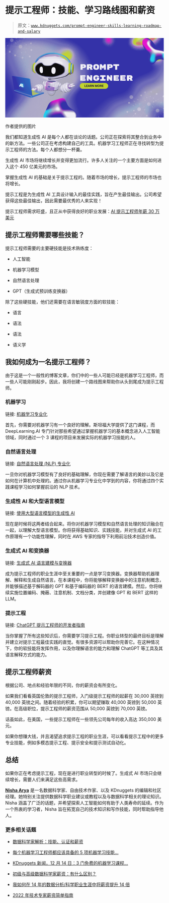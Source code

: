 # 提示工程师：技能、学习路线图和薪资

> 原文：[`www.kdnuggets.com/prompt-engineer-skills-learning-roadmap-and-salary`](https://www.kdnuggets.com/prompt-engineer-skills-learning-roadmap-and-salary)

![提示工程师分解](img/3be699fab84450787e5a5bcece1f9215.png)

作者提供的图片

我们都知道生成性 AI 是每个人都在谈论的话题。公司正在探索将其整合到业务中的新方法。一些公司正在考虑构建自己的工具。机器学习工程师正在寻找转型为提示工程师的方法。每个人都想分一杯羹。

生成性 AI 市场将继续增长并变得更加流行。许多人关注的一个主要方面是如何进入这个 450 亿美元的市场。

掌握生成性 AI 的基础是关于提示工程的。随着市场的增长，提示工程师的市场也将增长。

提示工程是为生成性 AI 工具设计输入的最佳实践，旨在产生最佳输出。公司希望获得这些最佳输出，因此需要最优秀的人来实现！

提示工程师需求旺盛，且正从中获得良好的职业发展：[AI 提示工程师年薪 30 万美元](https://www.kdnuggets.com/ai-prompt-engineers-are-making-300ky)

## 提示工程师需要哪些技能？

提示工程师需要的主要硬技能是技术熟练度：

+   人工智能

+   机器学习模型

+   自然语言处理

+   GPT（生成式预训练变换器）

除了这些硬技能，他们还需要在语言敏锐度方面的软技能：

+   语言

+   语法

+   语法

+   语义学

## 我如何成为一名提示工程师？

由于这是一个一般性的博客文章，你们中的一些人可能已经是机器学习工程师，而一些人可能刚刚起步。因此，我将创建一个路线图来帮助你从头到尾成为提示工程师。

### 机器学习

链接: [机器学习专业化](https://imp.i384100.net/y2M73D)

首先，你需要对机器学习有一个良好的理解。斯坦福大学提供了这门课程，而 DeepLearning.AI 专门针对那些希望通过掌握机器学习的基本概念进入人工智能领域，同时通过一个 3 课程的项目来发展实际的机器学习技能的人。

### 自然语言处理

链接: [自然语言处理 (NLP) 专业化](https://imp.i384100.net/g102B5)

一旦你对机器学习模型有了良好的基础理解，你现在需要了解语言的美妙以及它是如何在计算机中处理的。通过你从机器学习专业化中学到的内容，你将通过四个实践课程学习如何掌握前沿的 NLP 技术。

### 生成性 AI 和大型语言模型

链接: [使用大型语言模型的生成性 AI](https://imp.i384100.net/y2M7AD)

现在是时候将这两者结合起来。将你对机器学习模型和自然语言处理的知识融合在一起，以理解大型语言模型。你将获得基础知识、实践技能，并对生成式 AI 的工作原理有一个功能性理解，同时在 AWS 专家的指导下利用前沿技术创造价值。

### 生成式 AI 和变换器

链接: [生成式 AI 语言建模与变换器](https://imp.i384100.net/eKz60g)

成为提示工程师的职业生涯中至关重要的一点是学习变换器。变换器帮助机器理解、解释和生成自然语言。在本课程中，你将能够解释变换器中的注意机制概念，并能够描述基于解码器的 GPT 和基于编码器的 BERT 的语言建模。然后，你将继续实施位置编码、掩蔽、注意机制、文档分类，并创建像 GPT 和 BERT 这样的 LLM。

### 提示工程

链接: [ChatGPT 提示工程师的开发者指南](https://imp.i384100.net/DKo26q)

当你掌握了所有这些知识后，你需要学习提示工程。你职业转型的最终目标是理解并建立对提示工程最佳实践的直觉。有很多资源可以帮助你完善它。在这种情况下，你的软技能将发挥作用，以及你理解语言的能力和理解 ChatGPT 等工具及其语言解释方式的能力。

## 提示工程师薪资

根据公司、地点和经验年限的不同，你的薪资会有所变化。

如果我们看看英国伦敦的提示工程师，入门级提示工程师的起薪在 30,000 英镑到 40,000 英镑之间。随着经验的积累，你可以期望赚取 40,000 英镑到 50,000 英镑。在高级职位，提示工程师的薪资范围从 50,000 英镑到 70,000 英镑。

话虽如此，在美国，一些提示工程师在一些领先公司每年的收入高达 350,000 美元。

如果你想赚大钱，并且渴望追求提示工程的职业生涯，可以看看提示工程中的更多专业技能，例如多模态提示工程、提示安全和提示测试自动化。

## 总结

如果你正在考虑提示工程，现在是进行职业转型的时候了。生成式 AI 市场只会继续增长，需要人们来满足这些高需求。

[](https://www.linkedin.com/in/nisha-arya-ahmed/)****[Nisha Arya](https://www.linkedin.com/in/nisha-arya-ahmed/)**** 是一名数据科学家、自由技术作家、以及 KDnuggets 的编辑和社区经理。她特别关注提供数据科学职业建议或教程以及与数据科学相关的理论知识。Nisha 涵盖了广泛的话题，并希望探索人工智能如何有助于人类寿命的延续。作为一个热衷的学习者，Nisha 旨在拓宽自己的技术知识和写作技能，同时帮助指导他人。

### 更多相关话题

+   [数据科学家解析：技能、认证和薪资](https://www.kdnuggets.com/data-scientist-breakdown-skills-certifications-and-salary)

+   [每个机器学习工程师都应该具备的 5 项机器学习技能…](https://www.kdnuggets.com/2023/03/5-machine-learning-skills-every-machine-learning-engineer-know-2023.html)

+   [KDnuggets 新闻，12 月 14 日：3 门免费的机器学习课程…](https://www.kdnuggets.com/2022/n48.html)

+   [初级与高级数据科学家薪资：有什么区别？](https://www.kdnuggets.com/2022/03/junior-senior-data-scientist-salary-difference.html)

+   [我如何在 14 年的数据分析/科学职业生涯中将薪资提升 14 倍](https://www.kdnuggets.com/2021/12/14x-salary-in-14-years-data-professional.html)

+   [2022 年技术专家薪资简单指南](https://www.kdnuggets.com/2022/07/simple-salary-guide-tech-experts-2022.html)
